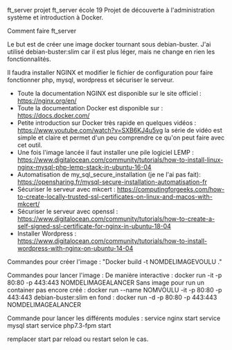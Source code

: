 ft_server
projet ft_server école 19
Projet de découverte à l'administration système et introduction à Docker.

Comment faire ft_server

Le but est de créer une image docker tournant sous debian-buster. J'ai utilisé debian-buster:slim car il est plus léger, mais ne change en rien les fonctionnalités.

Il faudra installer NGINX et modifier le fichier de configuration pour faire fonctionner php, mysql, wordpress et sécuriser le serveur.

- Toute la documentation NGINX est disponible sur le site officiel : https://nginx.org/en/
- Toute la documentation Docker est disponible sur : https://docs.docker.com/
- Petite introduction sur Docker très rapide en quelques vidéos : https://www.youtube.com/watch?v=SXB6KJ4u5vg la série de vidéo est simple et claire et permet d'un peu comprendre ce qu'on peut faire avec cet outil.
- Une fois l'image lancée il faut installer une pile logiciel LEMP : https://www.digitalocean.com/community/tutorials/how-to-install-linux-nginx-mysql-php-lemp-stack-in-ubuntu-16-04
- Automatisation de my_sql_secure_installation (je ne l'ai pas fait): https://opensharing.fr/mysql-secure-installation-automatisation-fr
- Sécuriser le serveur avec mkcert : https://computingforgeeks.com/how-to-create-locally-trusted-ssl-certificates-on-linux-and-macos-with-mkcert/
- Sécuriser le serveur avec openssl : https://www.digitalocean.com/community/tutorials/how-to-create-a-self-signed-ssl-certificate-for-nginx-in-ubuntu-18-04
- Installer Wordpress : https://www.digitalocean.com/community/tutorials/how-to-install-wordpress-with-nginx-on-ubuntu-14-04

Commandes pour créer l'image : "Docker build -t NOMDELIMAGEVOULU ."

Commandes pour lancer l'image :
De manière interactive : docker run -it -p 80:80 -p 443:443 NOMDELIMAGEALANCER
Sans image pour run un container pas encore créé : docker run --name NOMVOULU -it -p 80:80 -p 443:443 debian-buster:slim
en fond : docker run -d -p 80:80 -p 443:443 NOMDELIMAGEALANCER

Commande pour lancer les différents modules :
service nginx start
service mysql start
service php7.3-fpm start

remplacer start par reload ou restart selon le cas.

